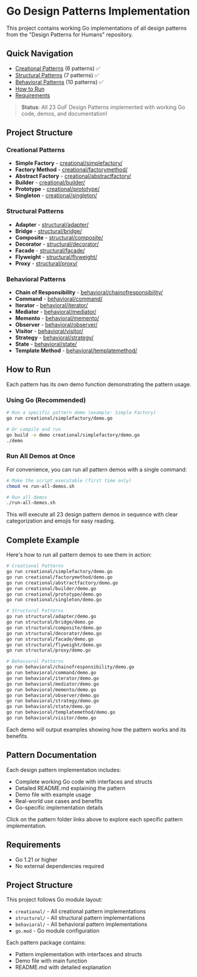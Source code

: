 # Go Design Patterns Implementation

This project contains working Go implementations of all design patterns from the "Design Patterns for Humans" repository.

## Quick Navigation
- [Creational Patterns](#creational-patterns) (6 patterns) ✅
- [Structural Patterns](#structural-patterns) (7 patterns) ✅
- [Behavioral Patterns](#behavioral-patterns) (10 patterns) ✅
- [How to Run](#how-to-run)
- [Requirements](#requirements)

> **Status**: All 23 GoF Design Patterns implemented with working Go code, demos, and documentation!

## Project Structure

### Creational Patterns
- **Simple Factory** - [creational/simplefactory/](creational/simplefactory/)
- **Factory Method** - [creational/factorymethod/](creational/factorymethod/)
- **Abstract Factory** - [creational/abstractfactory/](creational/abstractfactory/)
- **Builder** - [creational/builder/](creational/builder/)
- **Prototype** - [creational/prototype/](creational/prototype/)
- **Singleton** - [creational/singleton/](creational/singleton/)

### Structural Patterns
- **Adapter** - [structural/adapter/](structural/adapter/)
- **Bridge** - [structural/bridge/](structural/bridge/)
- **Composite** - [structural/composite/](structural/composite/)
- **Decorator** - [structural/decorator/](structural/decorator/)
- **Facade** - [structural/facade/](structural/facade/)
- **Flyweight** - [structural/flyweight/](structural/flyweight/)
- **Proxy** - [structural/proxy/](structural/proxy/)

### Behavioral Patterns
- **Chain of Responsibility** - [behavioral/chainofresponsibility/](behavioral/chainofresponsibility/)
- **Command** - [behavioral/command/](behavioral/command/)
- **Iterator** - [behavioral/iterator/](behavioral/iterator/)
- **Mediator** - [behavioral/mediator/](behavioral/mediator/)
- **Memento** - [behavioral/memento/](behavioral/memento/)
- **Observer** - [behavioral/observer/](behavioral/observer/)
- **Visitor** - [behavioral/visitor/](behavioral/visitor/)
- **Strategy** - [behavioral/strategy/](behavioral/strategy/)
- **State** - [behavioral/state/](behavioral/state/)
- **Template Method** - [behavioral/templatemethod/](behavioral/templatemethod/)

## How to Run

Each pattern has its own demo function demonstrating the pattern usage.

### Using Go (Recommended)
```bash
# Run a specific pattern demo (example: Simple Factory)
go run creational/simplefactory/demo.go

# Or compile and run
go build -o demo creational/simplefactory/demo.go
./demo
```

### Run All Demos at Once

For convenience, you can run all pattern demos with a single command:

```bash
# Make the script executable (first time only)
chmod +x run-all-demos.sh

# Run all demos
./run-all-demos.sh
```

This will execute all 23 design pattern demos in sequence with clear categorization and emojis for easy reading.

## Complete Example

Here's how to run all pattern demos to see them in action:

```bash
# Creational Patterns
go run creational/simplefactory/demo.go
go run creational/factorymethod/demo.go
go run creational/abstractfactory/demo.go
go run creational/builder/demo.go
go run creational/prototype/demo.go
go run creational/singleton/demo.go

# Structural Patterns
go run structural/adapter/demo.go
go run structural/bridge/demo.go
go run structural/composite/demo.go
go run structural/decorator/demo.go
go run structural/facade/demo.go
go run structural/flyweight/demo.go
go run structural/proxy/demo.go

# Behavioral Patterns
go run behavioral/chainofresponsibility/demo.go
go run behavioral/command/demo.go
go run behavioral/iterator/demo.go
go run behavioral/mediator/demo.go
go run behavioral/memento/demo.go
go run behavioral/observer/demo.go
go run behavioral/strategy/demo.go
go run behavioral/state/demo.go
go run behavioral/templatemethod/demo.go
go run behavioral/visitor/demo.go
```

Each demo will output examples showing how the pattern works and its benefits.

## Pattern Documentation

Each design pattern implementation includes:
- Complete working Go code with interfaces and structs
- Detailed README.md explaining the pattern
- Demo file with example usage
- Real-world use cases and benefits
- Go-specific implementation details

Click on the pattern folder links above to explore each specific pattern implementation.

## Requirements

- Go 1.21 or higher
- No external dependencies required

## Project Structure

This project follows Go module layout:
- `creational/` - All creational pattern implementations
- `structural/` - All structural pattern implementations
- `behavioral/` - All behavioral pattern implementations
- `go.mod` - Go module configuration

Each pattern package contains:
- Pattern implementation with interfaces and structs
- Demo file with main function
- README.md with detailed explanation
